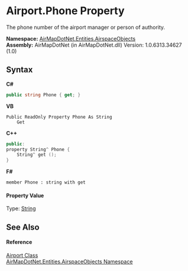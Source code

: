 # Airport.Phone Property 
 

The phone number of the airport manager or person of authority.

**Namespace:**&nbsp;<a href="N_AirMapDotNet_Entities_AirspaceObjects">AirMapDotNet.Entities.AirspaceObjects</a><br />**Assembly:**&nbsp;AirMapDotNet (in AirMapDotNet.dll) Version: 1.0.6313.34627 (1.0)

## Syntax

**C#**<br />
``` C#
public string Phone { get; }
```

**VB**<br />
``` VB
Public ReadOnly Property Phone As String
	Get
```

**C++**<br />
``` C++
public:
property String^ Phone {
	String^ get ();
}
```

**F#**<br />
``` F#
member Phone : string with get

```


#### Property Value
Type: <a href="http://msdn2.microsoft.com/en-us/library/s1wwdcbf" target="_blank">String</a>

## See Also


#### Reference
<a href="T_AirMapDotNet_Entities_AirspaceObjects_Airport">Airport Class</a><br /><a href="N_AirMapDotNet_Entities_AirspaceObjects">AirMapDotNet.Entities.AirspaceObjects Namespace</a><br />